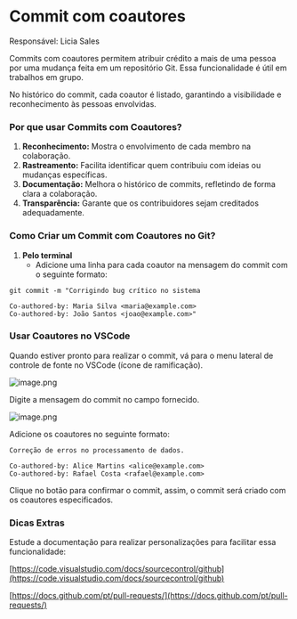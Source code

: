 # Commit com coautores

Responsável: Licia Sales

Commits com coautores permitem atribuir crédito a mais de uma pessoa por uma mudança feita em um repositório Git. Essa funcionalidade é útil em trabalhos em grupo.

No histórico do commit, cada coautor é listado, garantindo a visibilidade e reconhecimento às pessoas envolvidas.


### **Por que usar Commits com Coautores?**

1. **Reconhecimento:** Mostra o envolvimento de cada membro na colaboração.
2. **Rastreamento:** Facilita identificar quem contribuiu com ideias ou mudanças específicas.
3. **Documentação:** Melhora o histórico de commits, refletindo de forma clara a colaboração.
4. **Transparência:** Garante que os contribuidores sejam creditados adequadamente.


### **Como Criar um Commit com Coautores no Git?**

1. **Pelo terminal**
    - Adicione uma linha para cada coautor na mensagem do commit com o seguinte formato:

```
git commit -m "Corrigindo bug crítico no sistema

Co-authored-by: Maria Silva <maria@example.com>
Co-authored-by: João Santos <joao@example.com>"

```


### **Usar Coautores no VSCode**

Quando estiver pronto para realizar o commit, vá para o menu lateral de controle de fonte no VSCode (ícone de ramificação).

![image.png](coautores0.png)

Digite a mensagem do commit no campo fornecido.

![image.png](coautores1.png)

Adicione os coautores no seguinte formato:

```
Correção de erros no processamento de dados.

Co-authored-by: Alice Martins <alice@example.com>
Co-authored-by: Rafael Costa <rafael@example.com>

```

Clique no botão para confirmar o commit, assim, o commit será criado com os coautores especificados.


### **Dicas Extras**

Estude a documentação para realizar personalizações para facilitar essa funcionalidade:

[https://code.visualstudio.com/docs/sourcecontrol/github](https://code.visualstudio.com/docs/sourcecontrol/github)

[https://docs.github.com/pt/pull-requests/](https://docs.github.com/pt/pull-requests/)